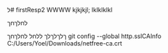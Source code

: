 ל# firstResp2
WWWW
kjkjkjl;
lklklklkl

לחלךחך

ךלךלךלך
ללחל
לחלךחך
 git config --global http.sslCAInfo C:/Users/Yoel/Downloads/netfree-ca.crt
